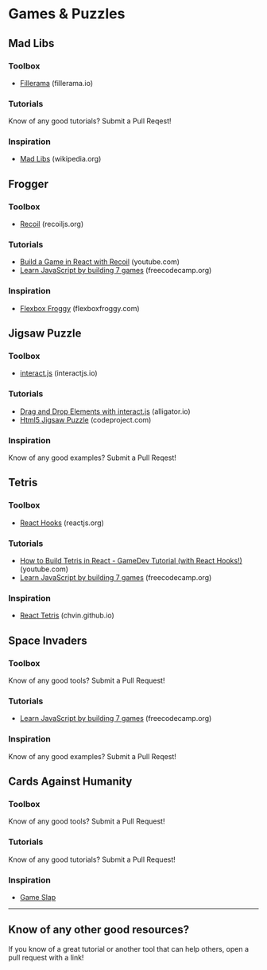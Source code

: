 # Games & Puzzles

## Mad Libs

### Toolbox
* [Fillerama](http://fillerama.io/) (fillerama.io)

### Tutorials
Know of any good tutorials? Submit a Pull Reqest!

### Inspiration
* [Mad Libs](https://en.wikipedia.org/wiki/Mad_Libs) (wikipedia.org)

## Frogger

### Toolbox
* [Recoil](https://recoiljs.org/) (recoiljs.org)

### Tutorials
* [Build a Game in React with Recoil](https://www.youtube.com/watch?v=FQW1g-4dZ7k&list=PLGMdx7aeJHvQe16pAetbmkIGsj-HUsIYj) (youtube.com)
* [Learn JavaScript by building 7 games](https://www.freecodecamp.org/news/learn-javascript-by-building-7-games-video-course/) (freecodecamp.org)

### Inspiration
* [Flexbox Froggy](https://flexboxfroggy.com/) (flexboxfroggy.com)

## Jigsaw Puzzle

### Toolbox
* [interact.js](https://interactjs.io/) (interactjs.io)

### Tutorials
* [Drag and Drop Elements with interact.js](https://alligator.io/js/drag-and-drop-interactjs/) (alligator.io)
* [Html5 Jigsaw Puzzle](https://www.codeproject.com/Articles/395453/Html5-Jigsaw-Puzzle) (codeproject.com)

### Inspiration
Know of any good examples? Submit a Pull Reqest!

## Tetris

### Toolbox
* [React Hooks](https://reactjs.org/docs/hooks-reference.html) (reactjs.org)

### Tutorials
* [How to Build Tetris in React - GameDev Tutorial (with React Hooks!)](https://www.youtube.com/watch?v=ZGOaCxX8HIU) (youtube.com)
* [Learn JavaScript by building 7 games](https://www.freecodecamp.org/news/learn-javascript-by-building-7-games-video-course/) (freecodecamp.org)

### Inspiration
* [React Tetris](https://chvin.github.io/react-tetris/) (chvin.github.io)

## Space Invaders

### Toolbox
Know of any good tools? Submit a Pull Request!

### Tutorials
* [Learn JavaScript by building 7 games](https://www.freecodecamp.org/news/learn-javascript-by-building-7-games-video-course/) (freecodecamp.org)

### Inspiration
Know of any good examples? Submit a Pull Reqest!

## Cards Against Humanity

### Toolbox
Know of any good tools? Submit a Pull Request!

### Tutorials
Know of any good tutorials? Submit a Pull Request!

### Inspiration
* [Game Slap](https://www.gameslap.io/)

---

## Know of any other good resources?
If you know of a great tutorial or another tool that can help others, open a pull request with a link!
